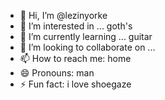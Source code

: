 - 👋 Hi, I’m @lezinyorke
- 👀 I’m interested in ... goth's
- 🌱 I’m currently learning ... guitar
- 💞️ I’m looking to collaborate on ...
- 📫 How to reach me: home
- 😄 Pronouns: man
- ⚡ Fun fact: i love shoegaze

<!---
lezinyorke/lezinyorke is a ✨ special ✨ repository because its `README.md` (this file) appears on your GitHub profile.
You can click the Preview link to take a look at your changes.
--->
